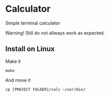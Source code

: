 # Calculator
Simple terminal calculator

Warning! Still do not allways work as expected.

## Install on Linux
Make it

`make`

And move it

`cp [PROJECT FOLDER]/calc ~/usr/bin/`
